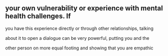 ## your own vulnerability or experience with mental health challenges. If

you have this experience directly or through other relationships, talking

about it to open a dialogue can be very powerful, putting you and the

other person on more equal footing and showing that you are empathic